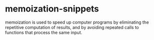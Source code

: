 # memoization-snippets
 memoization is used to speed up computer programs by eliminating the repetitive computation of results, and by avoiding repeated calls to functions that process the same input.
